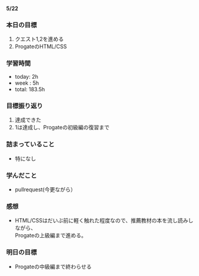 #### 5/22
### 本日の目標
1. クエスト1,2を進める
2. ProgateのHTML/CSS
### 学習時間  
- today: 2h
- week : 5h
- total: 183.5h 
### 目標振り返り
1. 達成できた
2. 1は達成し、Progateの初級編の復習まで
### 詰まっていること
- 特になし
### 学んだこと
- pullrequest(今更ながら）
### 感想
- HTML/CSSはだいぶ前に軽く触れた程度なので、推薦教材の本を流し読みしながら、  
Progateの上級編まで進める。
### 明日の目標
- Progateの中級編まで終わらせる

